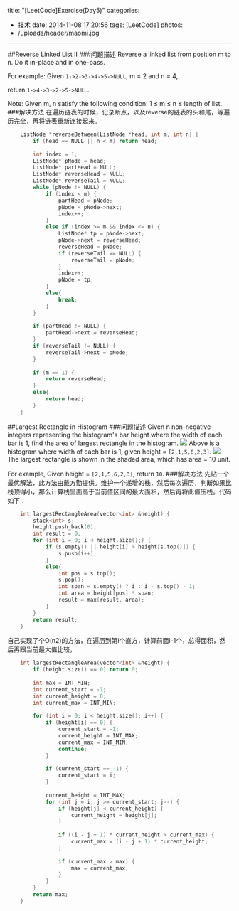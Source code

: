 title: "[LeetCode]Exercise(Day5)"
categories:
  - 技术
date: 2014-11-08 17:20:56
tags: [LeetCode]
photos:
- /uploads/header/maomi.jpg
---
##Reverse Linked List II
###问题描述
Reverse a linked list from position m to n. Do it in-place and in one-pass.

For example:
Given `1->2->3->4->5->NULL`, m = 2 and n = 4,

return `1->4->3->2->5->NULL`.

Note:
Given m, n satisfy the following condition:
1 ≤ m ≤ n ≤ length of list.
###解决方法
在遍历链表的时候，记录断点，以及reverse的链表的头和尾，等遍历完全，再将链表重新连接起来。
```cpp
	ListNode *reverseBetween(ListNode *head, int m, int n) {
        if (head == NULL || n < m) return head;
        
        int index = 1;
        ListNode* pNode = head;
        ListNode* partHead = NULL;
        ListNode* reverseHead = NULL;
        ListNode* reverseTail = NULL;
        while (pNode != NULL) {
            if (index < m) {
                partHead = pNode;
                pNode = pNode->next;
                index++;
            }
            else if (index >= m && index <= n) {
                ListNode* tp = pNode->next;
                pNode->next = reverseHead;
                reverseHead = pNode;
                if (reverseTail == NULL) {
                    reverseTail = pNode;
                }
                index++;
                pNode = tp;
            }
            else{
                break;
            }
        }
        
        if (partHead != NULL) {
            partHead->next = reverseHead;
        }
        if (reverseTail != NULL) {
            reverseTail->next = pNode;
        }
        
        if (m == 1) {
            return reverseHead;
        }
        else{
            return head;
        }
    }
```
##Largest Rectangle in Histogram
###问题描述
Given n non-negative integers representing the histogram's bar height where the width of each bar is 1, find the area of largest rectangle in the histogram.
![](/uploads/2014/11/09/1.png)
Above is a histogram where width of each bar is 1, given height = `[2,1,5,6,2,3]`.
![](/uploads/2014/11/09/2.png)
The largest rectangle is shown in the shaded area, which has area = 10 unit.

For example,
Given height = `[2,1,5,6,2,3]`,
return `10`.
###解决方法
先贴一个最优解法，此方法由戴方勤提供。维护一个递增的栈，然后每次遍历，判断如果比栈顶得小，那么计算栈里面高于当前值区间的最大面积，然后再将此值压栈。代码如下：
```cpp
	int largestRectangleArea(vector<int> &height) {
        stack<int> s;
        height.push_back(0);
        int result = 0;
        for (int i = 0; i < height.size();) {
            if (s.empty() || height[i] > height[s.top()]) {
                s.push(i++);
            }
            else{
                int pos = s.top();
                s.pop();
                int span = s.empty() ? i : i - s.top() - 1;
                int area = height[pos] * span;
                result = max(result, area);
            }
        }
        return result;
    }
```

自己实现了个O(n2)的方法，在遍历到第i个直方，计算前面i-1个，总得面积，然后再跟当前最大值比较，
```cpp
	int largestRectangleArea(vector<int> &height) {
        if (height.size() == 0) return 0;
        
        int max = INT_MIN;
        int current_start = -1;
        int current_height = 0;
        int current_max = INT_MIN;
        
        for (int i = 0; i < height.size(); i++) {
            if (height[i] == 0) {
                current_start = -1;
                current_height = INT_MAX;
                current_max = INT_MIN;
                continue;
            }
            
            if (current_start == -1) {
                current_start = i;
            }
            
            current_height = INT_MAX;
            for (int j = i; j >= current_start; j--) {
                if (height[j] < current_height) {
                    current_height = height[j];
                }
                
                if ((i - j + 1) * current_height > current_max) {
                    current_max = (i - j + 1) * current_height;
                }
                
                if (current_max > max) {
                    max = current_max;
                }
            }
        }
        return max;
    }
```